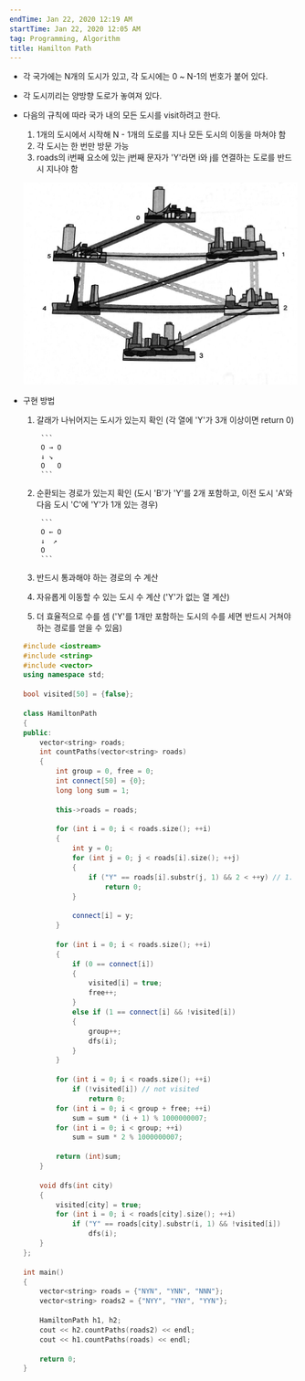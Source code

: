 ```yaml
---
endTime: Jan 22, 2020 12:19 AM
startTime: Jan 22, 2020 12:05 AM
tag: Programming, Algorithm
title: Hamilton Path	 
--- 
```


- 각 국가에는 N개의 도시가 있고, 각 도시에는 0 ~ N-1의 번호가 붙어 있다.
- 각 도시끼리는 양방향 도로가 놓여져 있다.
- 다음의 규칙에 따라 국가 내의 모든 도시를 visit하려고 한다.
    1. 1개의 도시에서 시작해 N - 1개의 도로를 지나 모든 도시의 이동을 마쳐야 함
    2. 각 도시는 한 번만 방문 가능
    3. roads의 i번째 요소에 있는 j번째 문자가 'Y'라면 i와 j를 연결하는 도로를 반드시 지나야 함

    ![](./HamiltonPath/Untitled.png)

- 구현 방법
    1. 갈래가 나뉘어지는 도시가 있는지 확인 (각 열에 'Y'가 3개 이상이면 return 0)

			```
            O → O
            ↓ ↘
            O   O
			```
		
    2. 순환되는 경로가 있는지 확인 (도시 'B'가 'Y'를 2개 포함하고, 이전 도시 'A'와 다음 도시 'C'에 'Y'가 1개 있는 경우)

			```
            O ← O
            ↓  ↗
            O
			```

    3. 반드시 통과해야 하는 경로의 수 계산
    4. 자유롭게 이동할 수 있는 도시 수 계산 ('Y'가 없는 열 계산)
    5. 더 효율적으로 수를 셈 ('Y'를 1개만 포함하는 도시의 수를 세면 반드시 거쳐야하는 경로를 얻을 수 있음)

	```cpp
    #include <iostream>
    #include <string>
    #include <vector>
    using namespace std;
    
    bool visited[50] = {false};
    
    class HamiltonPath
    {
    public:
    	vector<string> roads;
    	int countPaths(vector<string> roads)
    	{
    		int group = 0, free = 0;
    		int connect[50] = {0};
    		long long sum = 1;
    
    		this->roads = roads;
    
    		for (int i = 0; i < roads.size(); ++i)
    		{
    			int y = 0;
    			for (int j = 0; j < roads[i].size(); ++j)
    			{
    				if ("Y" == roads[i].substr(j, 1) && 2 < ++y) // 1. 갈래가 나뉘어지는 도시
    					return 0;
    			}
    			
    			connect[i] = y;
    		}
    
    		for (int i = 0; i < roads.size(); ++i)
    		{
    			if (0 == connect[i])
    			{
    				visited[i] = true;
    				free++;
    			}
    			else if (1 == connect[i] && !visited[i])
    			{
    				group++;
    				dfs(i);
    			}
    		}
    
    		for (int i = 0; i < roads.size(); ++i)
    			if (!visited[i]) // not visited
    				return 0;
    		for (int i = 0; i < group + free; ++i)
    			sum = sum * (i + 1) % 1000000007;
    		for (int i = 0; i < group; ++i)
    			sum = sum * 2 % 1000000007;
    
    		return (int)sum;
    	}
    
    	void dfs(int city)
    	{
    		visited[city] = true;
    		for (int i = 0; i < roads[city].size(); ++i)
    			if ("Y" == roads[city].substr(i, 1) && !visited[i])
    				dfs(i);
    	}
    };
    
    int main()
    {
    	vector<string> roads = {"NYN", "YNN", "NNN"};
    	vector<string> roads2 = {"NYY", "YNY", "YYN"};
    	
    	HamiltonPath h1, h2;
    	cout << h2.countPaths(roads2) << endl;
    	cout << h1.countPaths(roads) << endl;
    
    	return 0;
    }
	```